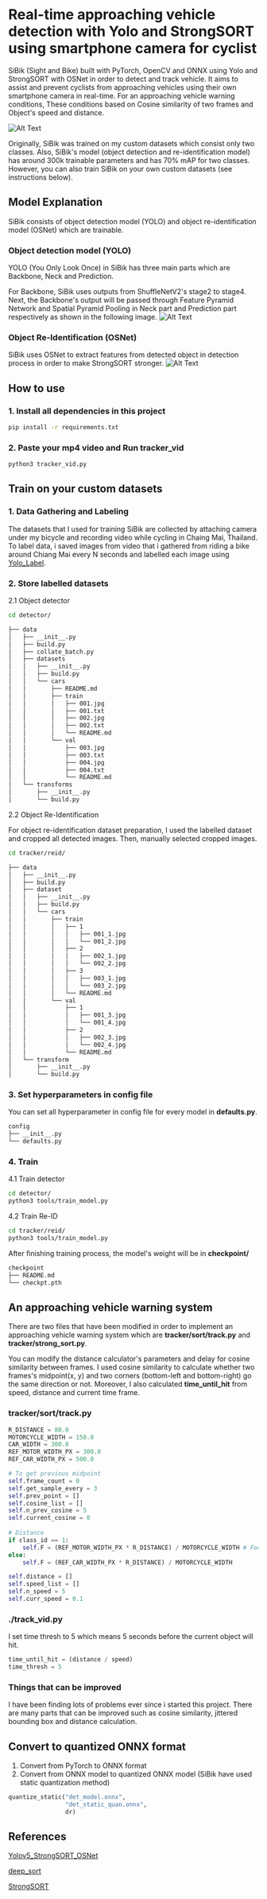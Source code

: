 # Real-time approaching vehicle detection with Yolo and StrongSORT using smartphone camera for cyclist
SiBik (Sight and Bike) built with PyTorch, OpenCV and ONNX using Yolo and StrongSORT with OSNet in order to detect and track vehicle. It aims to assist and prevent cyclists from approaching vehicles using their own smartphone camera in real-time. For an approaching vehicle warning conditions, These conditions based on Cosine similarity of two frames and Object's speed and distance.

![Alt Text](https://github.com/jonaspptawat/SiBik/blob/main/example1.gif)

Originally, SiBik was trained on my custom datasets which consist only two classes. Also, SiBik's model (object detection and re-identification model) has around 300k trainable parameters and has 70% mAP for two classes. However, you can also train SiBik on your own custom datasets (see instructions below).

## Model Explanation
SiBik consists of object detection model (YOLO) and object re-identification model (OSNet) which are trainable.

### Object detection model (YOLO)
YOLO (You Only Look Once) in SiBik has three main parts which are Backbone, Neck and Prediction. 

For Backbone, SiBik uses outputs from ShuffleNetV2's stage2 to stage4. Next, the Backbone's output will be passed through Feature Pyramid Network and Spatial Pyramid Pooling in Neck part and Prediction part respectively as shown in the following image.
![Alt Text](https://github.com/jonaspptawat/SiBik/blob/main/overview_detector.png)

### Object Re-Identification (OSNet)
SiBik uses OSNet to extract features from detected object in detection process in order to make StrongSORT stronger.
![Alt Text](https://github.com/jonaspptawat/SiBik/blob/main/REID_OSNet.png)

## How to use

### 1. Install all dependencies in this project
```bash
pip install -r requirements.txt
```

### 2. Paste your mp4 video and Run tracker_vid
```bash
python3 tracker_vid.py
```

## Train on your custom datasets

### 1. Data Gathering and Labeling
The datasets that I used for training SiBik are collected by attaching camera under my bicycle and recording video while cycling in Chaing Mai, Thailand. To label data, i saved images from video that i gathered from riding a bike around Chiang Mai every N seconds and labelled each image using [Yolo_Label](https://github.com/developer0hye/Yolo_Label).

### 2. Store labelled datasets
2.1 Object detector
```bash
cd detector/
```

```bash
├── data
│   ├── __init__.py
│   ├── build.py
│   ├── collate_batch.py
│   ├── datasets
│   │   ├── __init__.py
│   │   ├── build.py
│   │   └── cars
│   │       ├── README.md
│   │       ├── train
│   │       │   ├── 001.jpg
│   │       │   ├── 001.txt
│   │       │   ├── 002.jpg
│   │       │   ├── 002.txt
│   │       │   └── README.md
│   │       └── val
│   │           ├── 003.jpg
│   │           ├── 003.txt
│   │           ├── 004.jpg
│   │           ├── 004.txt
│   │           └── README.md
│   └── transforms
│       ├── __init__.py
│       └── build.py
```
2.2 Object Re-Identification

For object re-identification dataset preparation, I used the labelled dataset and cropped all detected images. Then, manually selected cropped images.
```bash
cd tracker/reid/
```
```bash
├── data
│   ├── __init__.py
│   ├── build.py
│   ├── dataset
│   │   ├── __init__.py
│   │   ├── build.py
│   │   └── cars
│   │       ├── train
│   │       │   ├── 1
│   │       │   │   ├── 001_1.jpg
│   │       │   │   └── 001_2.jpg
│   │       │   ├── 2
│   │       │   │   ├── 002_1.jpg
│   │       │   │   └── 002_2.jpg
│   │       │   ├── 3
│   │       │   │   ├── 003_1.jpg
│   │       │   │   └── 003_2.jpg
│   │       │   └── README.md
│   │       └── val
│   │           ├── 1
│   │           │   ├── 001_3.jpg
│   │           │   └── 001_4.jpg
│   │           ├── 2
│   │           │   ├── 002_3.jpg
│   │           │   └── 002_4.jpg
│   │           └── README.md
│   └── transform
│       ├── __init__.py
│       └── build.py
```

### 3. Set hyperparameters in config file
You can set all hyperparameter in config file for every model in **defaults.py**.
```bash
config
├── __init__.py
└── defaults.py
```

### 4. Train
4.1 Train detector
```bash
cd detector/
python3 tools/train_model.py
```

4.2 Train Re-ID
```bash
cd tracker/reid/
python3 tools/train_model.py
```

After finishing training process, the model's weight will be in **checkpoint/**

```bash
checkpoint
├── README.md
└── checkpt.pth
```

## An approaching vehicle warning system
There are two files that have been modified in order to implement an approaching vehicle warning system which are **tracker/sort/track.py** and **tracker/strong_sort.py**.

You can modify the distance calculator's parameters and delay for cosine similarity between frames. I used cosine similarity to calculate whether two frames's midpoint(x, y) and two corners (bottom-left and bottom-right) go the same direction or not. Moreover, I also calculated **time_until_hit** from speed, distance and current time frame.

### tracker/sort/track.py
```python
R_DISTANCE = 80.0
MOTORCYCLE_WIDTH = 150.0
CAR_WIDTH = 300.0
REF_MOTOR_WIDTH_PX = 300.0
REF_CAR_WIDTH_PX = 500.0
```

```python    
# To get previous midpoint
self.frame_count = 0
self.get_sample_every = 3
self.prev_point = []
self.cosine_list = []
self.n_prev_cosine = 5
self.current_cosine = 0
        
# Distance
if class_id == 1:
    self.F = (REF_MOTOR_WIDTH_PX * R_DISTANCE) / MOTORCYCLE_WIDTH # Focal length
else:
    self.F = (REF_CAR_WIDTH_PX * R_DISTANCE) / MOTORCYCLE_WIDTH

self.distance = []
self.speed_list = []
self.n_speed = 5
self.curr_speed = 0.1
```

### ./track_vid.py
I set time thresh to 5 which means 5 seconds before the current object will hit.
```python
time_until_hit = (distance / speed)
time_thresh = 5
```

### Things that can be improved

I have been finding lots of problems ever since i started this project. There are many parts that can be improved such as cosine similarity, jittered bounding box and distance calculation.

## Convert to quantized ONNX format
1. Convert from PyTorch to ONNX format
2. Convert from ONNX model to quantized ONNX model (SiBik have used static quantization method)

```python
quantize_static("det_model.onnx",
                "det_static_quan.onnx",
                dr)
```

## References
[Yolov5_StrongSORT_OSNet](https://github.com/mikel-brostrom/Yolov5_StrongSORT_OSNet)

[deep_sort](https://github.com/nwojke/deep_sort)

[StrongSORT](https://github.com/dyhBUPT/StrongSORT)

